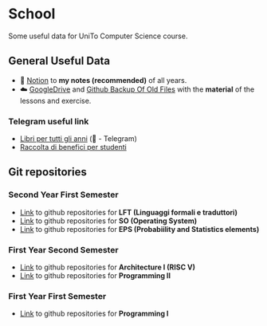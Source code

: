 # School
Some useful data for UniTo Computer Science course.


## General Useful Data
* 📓 [Notion](https://matteodinoia.notion.site/Appunti-07db9c8c18374a6cb5439f3c1dd2c051) 
to **my notes (recommended)** of all years.
* ☁️ [GoogleDrive](https://drive.google.com/drive/folders/1ifRzfyEtgmeSgAgM3GotgujDW2efcrBz?usp=sharing) 
and [Github Backup Of Old Files](https://github.com/matteo-dinoia/uni-files) with the **material** of the lessons and exercise.


### Telegram useful link
* [Libri per tutti gli anni](http://t.me/neeggafiles) (📢 - Telegram)
* [Raccolta di benefici per studenti](https://telegra.ph/Lista-Benefici-Accessibili-a-Studenti-Universitari-09-03)


## Git repositories
### Second Year First Semester

* [Link](https://github.com/matteo-dinoia/uni-formal-languages) 
to github repositories for **LFT (Linguaggi formali e traduttori)**
* [Link](https://github.com/matteo-dinoia/uni-operating-system)
to github repositories for **SO (Operating System)**
* [Link](https://github.com/matteo-dinoia/uni-statistics) 
to github repositories for **EPS (Probabiility and Statistics elements)**


### First Year Second Semester
* [Link](https://github.com/matteo-dinoia/uni-architecture-1) 
to github repositories for **Architecture I (RISC V)**
* [Link](https://github.com/matteo-dinoia/uni-programming-2) 
to github repositories for **Programming II**

### First Year First Semester
* [Link](https://github.com/matteo-dinoia/uni-programming-1) 
to github repositories for **Programming I**
